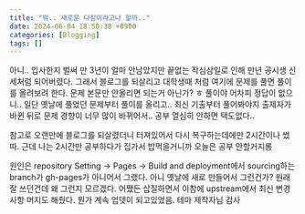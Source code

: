 ```yaml
---
title: "뭐.. 새로운 다짐이라고나 할까.."
date: 2024-06-04 18:50:38 +0900
categories: [Blogging]
tags: []
---
```


아니.. 입사한지 벌써 만 3년이 얼마 안남았지만 끝없는 작심삼일로 인해 만년 공시생 신세처럼 되어버렸다.
그래서 블로그를 되살리고 대학생때 처럼 여기에 문제를 풀면 풀이를 올려보려 한다.
문제 본문만 안올리면 되는거 아닌가? ㅎ 풀이야 어차피 정답이 없으니..
일단 옛날에 풀었던 문제부터 풀이를 올리고.. 최신 기출부터 풀어봐야지
출제자가 바뀐 뒤로 문제 경향이 너무 많이 바뀌어서.. 공부 열심히 안하면 택도없다..

참고로 오랜만에 블로그를 되살렸더니 터져있어서 다시 복구하는데에만 2시간이나 썼따.
근데 나는 2시간만 공부하다가 집가서 밥먹을거니까 오늘은 공부 안할거지롱

원인은 repository Setting -> Pages -> Build and deployment에서 sourcing하는 branch가 gh-pages가 아니어서 그랬다.
아니 옛날에 새로 만들어서 그런건가? 원래 잘 쓰던건데 왜 그런지 모르겠다.
어쨌든 삽질하면서 이참에 upstream에서 최신 변경사항 머지도 해줬다.
뭔가 계속 업뎃이 되고있었음. 테마 제작자님 감사
